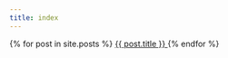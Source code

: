 ```yaml
---
title: index
---
```


{% for post in site.posts %}
<a href="{{ post.url }}">
  {{ post.title }}
</a>
{% endfor %}
